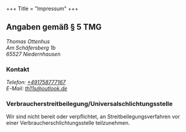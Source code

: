 +++
Title = "Impressum"
+++

## Angaben gemäß § 5 TMG

<address>
Thomas Ottenhus<br />
Am Schäfersberg 1b<br />
65527 Niedernhausen
</address>

### Kontakt
<address>
Telefon: <a href="tel:+491758777167">+491758777167</a><br />
E-Mail: <a href="mailto:th11s@outlook.de">th11s@outlook.de</a>
</address>

<!--
### Umsatzsteuer-ID
Umsatzsteuer-Identifikationsnummer gemäß § 27 a Umsatzsteuergesetz:
DE-
-->

### Verbraucherstreitbeilegung/Universalschlichtungsstelle

Wir sind nicht bereit oder verpflichtet, an Streitbeilegungsverfahren vor einer
Verbraucherschlichtungsstelle teilzunehmen.